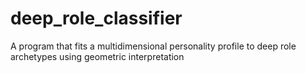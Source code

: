 # deep_role_classifier

A program that fits a multidimensional personality profile to deep role archetypes using geometric interpretation
